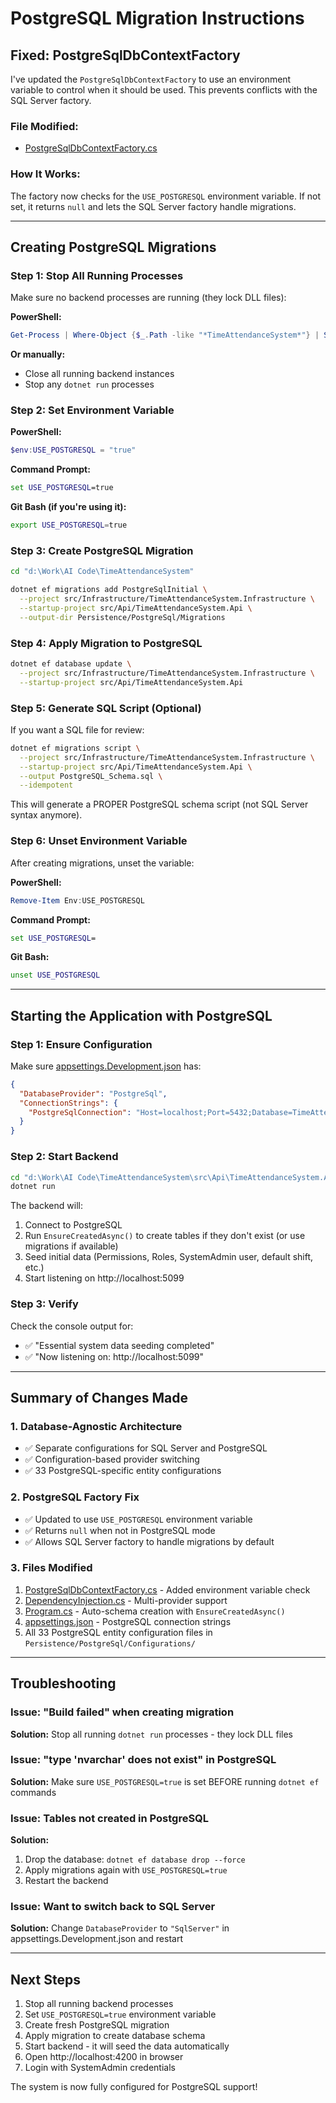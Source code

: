 # PostgreSQL Migration Instructions

## Fixed: PostgreSqlDbContextFactory

I've updated the `PostgreSqlDbContextFactory` to use an environment variable to control when it should be used. This prevents conflicts with the SQL Server factory.

### File Modified:
- [PostgreSqlDbContextFactory.cs](src/Infrastructure/TimeAttendanceSystem.Infrastructure/Persistence/PostgreSql/PostgreSqlDbContextFactory.cs)

### How It Works:

The factory now checks for the `USE_POSTGRESQL` environment variable. If not set, it returns `null` and lets the SQL Server factory handle migrations.

---

## Creating PostgreSQL Migrations

### Step 1: Stop All Running Processes

Make sure no backend processes are running (they lock DLL files):

**PowerShell:**
```powershell
Get-Process | Where-Object {$_.Path -like "*TimeAttendanceSystem*"} | Stop-Process -Force
```

**Or manually:**
- Close all running backend instances
- Stop any `dotnet run` processes

### Step 2: Set Environment Variable

**PowerShell:**
```powershell
$env:USE_POSTGRESQL = "true"
```

**Command Prompt:**
```cmd
set USE_POSTGRESQL=true
```

**Git Bash (if you're using it):**
```bash
export USE_POSTGRESQL=true
```

### Step 3: Create PostgreSQL Migration

```bash
cd "d:\Work\AI Code\TimeAttendanceSystem"

dotnet ef migrations add PostgreSqlInitial \
  --project src/Infrastructure/TimeAttendanceSystem.Infrastructure \
  --startup-project src/Api/TimeAttendanceSystem.Api \
  --output-dir Persistence/PostgreSql/Migrations
```

### Step 4: Apply Migration to PostgreSQL

```bash
dotnet ef database update \
  --project src/Infrastructure/TimeAttendanceSystem.Infrastructure \
  --startup-project src/Api/TimeAttendanceSystem.Api
```

### Step 5: Generate SQL Script (Optional)

If you want a SQL file for review:

```bash
dotnet ef migrations script \
  --project src/Infrastructure/TimeAttendanceSystem.Infrastructure \
  --startup-project src/Api/TimeAttendanceSystem.Api \
  --output PostgreSQL_Schema.sql \
  --idempotent
```

This will generate a PROPER PostgreSQL schema script (not SQL Server syntax anymore).

### Step 6: Unset Environment Variable

After creating migrations, unset the variable:

**PowerShell:**
```powershell
Remove-Item Env:USE_POSTGRESQL
```

**Command Prompt:**
```cmd
set USE_POSTGRESQL=
```

**Git Bash:**
```bash
unset USE_POSTGRESQL
```

---

## Starting the Application with PostgreSQL

### Step 1: Ensure Configuration

Make sure [appsettings.Development.json](src/Api/TimeAttendanceSystem.Api/appsettings.Development.json) has:

```json
{
  "DatabaseProvider": "PostgreSql",
  "ConnectionStrings": {
    "PostgreSqlConnection": "Host=localhost;Port=5432;Database=TimeAttendanceSystem;Username=postgres;Password=P@ssw0rd@321;Include Error Detail=true"
  }
}
```

### Step 2: Start Backend

```bash
cd "d:\Work\AI Code\TimeAttendanceSystem\src\Api\TimeAttendanceSystem.Api"
dotnet run
```

The backend will:
1. Connect to PostgreSQL
2. Run `EnsureCreatedAsync()` to create tables if they don't exist (or use migrations if available)
3. Seed initial data (Permissions, Roles, SystemAdmin user, default shift, etc.)
4. Start listening on http://localhost:5099

### Step 3: Verify

Check the console output for:
- ✅ "Essential system data seeding completed"
- ✅ "Now listening on: http://localhost:5099"

---

## Summary of Changes Made

### 1. Database-Agnostic Architecture
- ✅ Separate configurations for SQL Server and PostgreSQL
- ✅ Configuration-based provider switching
- ✅ 33 PostgreSQL-specific entity configurations

### 2. PostgreSQL Factory Fix
- ✅ Updated to use `USE_POSTGRESQL` environment variable
- ✅ Returns `null` when not in PostgreSQL mode
- ✅ Allows SQL Server factory to handle migrations by default

### 3. Files Modified
1. [PostgreSqlDbContextFactory.cs](src/Infrastructure/TimeAttendanceSystem.Infrastructure/Persistence/PostgreSql/PostgreSqlDbContextFactory.cs) - Added environment variable check
2. [DependencyInjection.cs](src/Infrastructure/TimeAttendanceSystem.Infrastructure/DependencyInjection.cs) - Multi-provider support
3. [Program.cs](src/Api/TimeAttendanceSystem.Api/Program.cs) - Auto-schema creation with `EnsureCreatedAsync()`
4. [appsettings.json](src/Api/TimeAttendanceSystem.Api/appsettings.json) - PostgreSQL connection strings
5. All 33 PostgreSQL entity configuration files in `Persistence/PostgreSql/Configurations/`

---

## Troubleshooting

### Issue: "Build failed" when creating migration
**Solution:** Stop all running `dotnet run` processes - they lock DLL files

### Issue: "type 'nvarchar' does not exist" in PostgreSQL
**Solution:** Make sure `USE_POSTGRESQL=true` is set BEFORE running `dotnet ef` commands

### Issue: Tables not created in PostgreSQL
**Solution:**
1. Drop the database: `dotnet ef database drop --force`
2. Apply migrations again with `USE_POSTGRESQL=true`
3. Restart the backend

### Issue: Want to switch back to SQL Server
**Solution:** Change `DatabaseProvider` to `"SqlServer"` in appsettings.Development.json and restart

---

## Next Steps

1. Stop all running backend processes
2. Set `USE_POSTGRESQL=true` environment variable
3. Create fresh PostgreSQL migration
4. Apply migration to create database schema
5. Start backend - it will seed the data automatically
6. Open http://localhost:4200 in browser
7. Login with SystemAdmin credentials

The system is now fully configured for PostgreSQL support!
